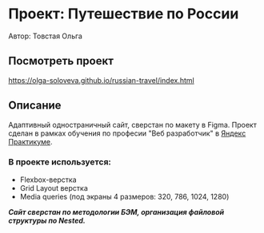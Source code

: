 # Проект: Путешествие по России
Автор: Товстая Ольга

## Посмотреть проект
https://olga-soloveva.github.io/russian-travel/index.html

## Описание

Адаптивный одностраничный сайт, сверстан по макету в Figma.
Проект сделан в рамках обучения по професии "Веб разработчик" в [Яндекс Практикуме](https://practicum.yandex.ru/).

### В проекте используется:
* Flexbox-верстка
* Grid Layout верстка
* Media queries (под экраны 4 размеров: 320, 786, 1024, 1280)

**_Сайт сверстан по методологии БЭМ, организация файловой структуры по Nested._**

